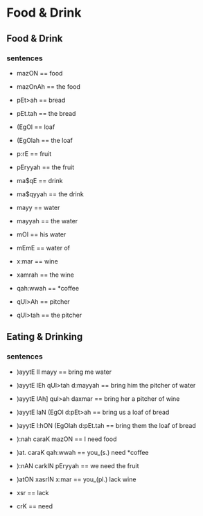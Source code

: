 # Food & Drink

## Food & Drink
### sentences
- mazON    == food
- mazOnAh  == the food

- pEt>ah   == bread
- pEt.tah  == the bread

- (EgOl    == loaf
- (EgOlah  == the loaf

- p:rE     == fruit
- pEryyah  == the fruit

- ma$qE    == drink
- ma$qyyah == the drink

- mayy     == water
- mayyah   == the water
- mOI      == his water
- mEmE     == water of

- x:mar    == wine
- xamrah   == the wine

- qah:wwah == *coffee

- qUl>Ah   == pitcher
- qUl>tah  == the pitcher

## Eating & Drinking
### sentences

- )ayytE lI mayy                 == bring me water
- )ayytE lEh qUl>tah d:mayyah    == bring him the pitcher of water
- )ayytE lAh] qul>ah daxmar      == bring her a pitcher of wine
- )ayytE laN (EgOl d:pEt>ah      == bring us a loaf of bread
- )ayytE l:hON (EgOlah d:pEt.tah == bring them the loaf of bread

- ):nah caraK mazON              == I need food
- )at. caraK qah:wwah            == you_(s.) need *coffee
- ):nAN carkIN pEryyah           == we need the fruit
- )atON xasrIN x:mar             == you_(pl.) lack wine

 - xsr == lack
 - crK == need